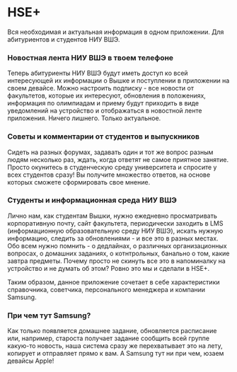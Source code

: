 HSE+
====

Вся необходимая и актуальная информация в одном приложении.
Для абитуриентов и студентов НИУ ВШЭ.

### Новостная лента НИУ ВШЭ в твоем телефоне
Теперь абитуриенты НИУ ВШЭ будут иметь доступ ко всей интересующей их информации о Вышке и поступлении в приложении на своем девайсе. Можно настроить подписку - все новости от факультетов, которые их интересуют, обновления в положениях, информация по олимпиадам и приему будут приходить в виде уведомлений на устройство и отображаться в новостной ленте приложения. Ничего лишнего. Только актуальное. 

### Советы и комментарии от студентов и выпускников
Сидеть на разных форумах, задавать один и тот же вопрос разным людям несколько раз, ждать, когда ответят не самое приятное занятие. Просто окунитесь в студенческую среду университета и спросите у всех студентов сразу! Вы получите множество ответов, на основе которых сможете сформировать свое мнение.

### Студенты и информационная среда НИУ ВШЭ
Лично нам, как студентам Вышки, нужно ежедневно просматривать корпоративную почту, сайт факультета, периодически заходить в LMS (информационную образовательную среду НИУ ВШЭ), искать нужную информацию, следить за обновлениями - и все это в разных местах. Обо всем нужно помнить - о дедлайнах, о различных организационных вопросах, о домашних заданиях, о котнтрольных, банально о том, какие завтра предметы. Почему просто не скинуть все это в напоминалку на устройство и не думать об этом? Ровно это мы и сделали в HSE+.

Таким образом, данное приложение сочетает в себе характеристики справочника, советчика, персонального менеджера и компании Samsung.

### При чем тут Samsung?
Как только появляется домашнее задание, обновляется расписание или, например, староста получает задание сообщить всей группе какую-то новость, наша система сразу же перехватывает это на лету, копирует и отправляет прямо к вам. А Samsung тут ни при чем, юзаем девайсы Apple!